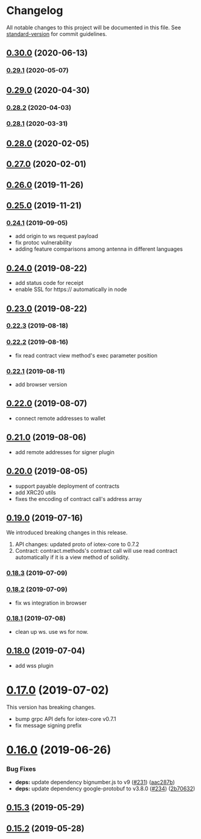 # Changelog

All notable changes to this project will be documented in this file. See [standard-version](https://github.com/conventional-changelog/standard-version) for commit guidelines.

## [0.30.0](https://github.com/iotexproject/iotex-antenna/compare/v0.29.1...v0.30.0) (2020-06-13)

### [0.29.1](https://github.com/iotexproject/iotex-antenna/compare/v0.29.0...v0.29.1) (2020-05-07)

## [0.29.0](https://github.com/iotexproject/iotex-antenna/compare/v0.28.2...v0.29.0) (2020-04-30)

### [0.28.2](https://github.com/iotexproject/iotex-antenna/compare/v0.28.1...v0.28.2) (2020-04-03)

### [0.28.1](https://github.com/iotexproject/iotex-antenna/compare/v0.28.0...v0.28.1) (2020-03-31)

## [0.28.0](https://github.com/iotexproject/iotex-antenna/compare/v0.27.0...v0.28.0) (2020-02-05)

## [0.27.0](https://github.com/iotexproject/iotex-antenna/compare/v0.26.0...v0.27.0) (2020-02-01)

## [0.26.0](https://github.com/iotexproject/iotex-antenna/compare/v0.25.0...v0.26.0) (2019-11-26)

## [0.25.0](https://github.com/iotexproject/iotex-antenna/compare/v0.22.3...v0.25.0) (2019-11-21)

### [0.24.1](https://github.com/iotexproject/iotex-antenna/compare/v0.22.3...v0.24.1) (2019-09-05)

- add origin to ws request payload
- fix protoc vulnerability
- adding feature comparisons among antenna in different languages

## [0.24.0](https://github.com/iotexproject/iotex-antenna/compare/v0.22.3...v0.24.0) (2019-08-22)

- add status code for receipt
- enable SSL for https:// automatically in node

## [0.23.0](https://github.com/iotexproject/iotex-antenna/compare/v0.22.3...v0.23.0) (2019-08-22)

### [0.22.3](https://github.com/iotexproject/iotex-antenna/compare/v0.18.3...v0.22.3) (2019-08-18)

### [0.22.2](https://github.com/iotexproject/iotex-antenna/compare/v0.18.3...v0.22.2) (2019-08-16)

- fix read contract view method's exec parameter position

### [0.22.1](https://github.com/iotexproject/iotex-antenna/compare/v0.18.3...v0.22.1) (2019-08-11)

- add browser version

## [0.22.0](https://github.com/iotexproject/iotex-antenna/compare/v0.18.3...v0.22.0) (2019-08-07)

- connect remote addresses to wallet

## [0.21.0](https://github.com/iotexproject/iotex-antenna/compare/v0.18.3...v0.21.0) (2019-08-06)

- add remote addresses for signer plugin

## [0.20.0](https://github.com/iotexproject/iotex-antenna/compare/v0.18.3...v0.20.0) (2019-08-05)

- support payable deployment of contracts
- add XRC20 utils
- fixes the encoding of contract call's address array

## [0.19.0](https://github.com/iotexproject/iotex-antenna/compare/v0.18.3...v0.19.0) (2019-07-16)

We introduced breaking changes in this release.

1. API changes: updated proto of iotex-core to 0.7.2
2. Contract: contract.methods's contract call will use read contract automatically if it is a view method of solidity.

### [0.18.3](https://github.com/iotexproject/iotex-antenna/compare/v0.16.0...v0.18.3) (2019-07-09)

### [0.18.2](https://github.com/iotexproject/iotex-antenna/compare/v0.16.0...v0.18.2) (2019-07-09)

- fix ws integration in browser

### [0.18.1](https://github.com/iotexproject/iotex-antenna/compare/v0.16.0...v0.18.1) (2019-07-08)

- clean up ws. use ws for now.

## [0.18.0](https://github.com/iotexproject/iotex-antenna/compare/v0.16.0...v0.18.0) (2019-07-04)

- add wss plugin

# [0.17.0](https://github.com/iotexproject/iotex-antenna/compare/v0.16.0...v0.17.0) (2019-07-02)

This version has breaking changes.

- bump grpc API defs for iotex-core v0.7.1
- fix message signing prefix

# [0.16.0](https://github.com/iotexproject/iotex-antenna/compare/v0.15.3...v0.16.0) (2019-06-26)

### Bug Fixes

- **deps:** update dependency bignumber.js to v9 ([#231](https://github.com/iotexproject/iotex-antenna/issues/231)) ([aac287b](https://github.com/iotexproject/iotex-antenna/commit/aac287b))
- **deps:** update dependency google-protobuf to v3.8.0 ([#234](https://github.com/iotexproject/iotex-antenna/issues/234)) ([2b70632](https://github.com/iotexproject/iotex-antenna/commit/2b70632))

## [0.15.3](https://github.com/iotexproject/iotex-antenna/compare/v0.15.2...v0.15.3) (2019-05-29)

## [0.15.2](https://github.com/puncsky/template_website/compare/v0.15.1...v0.15.2) (2019-05-28)

